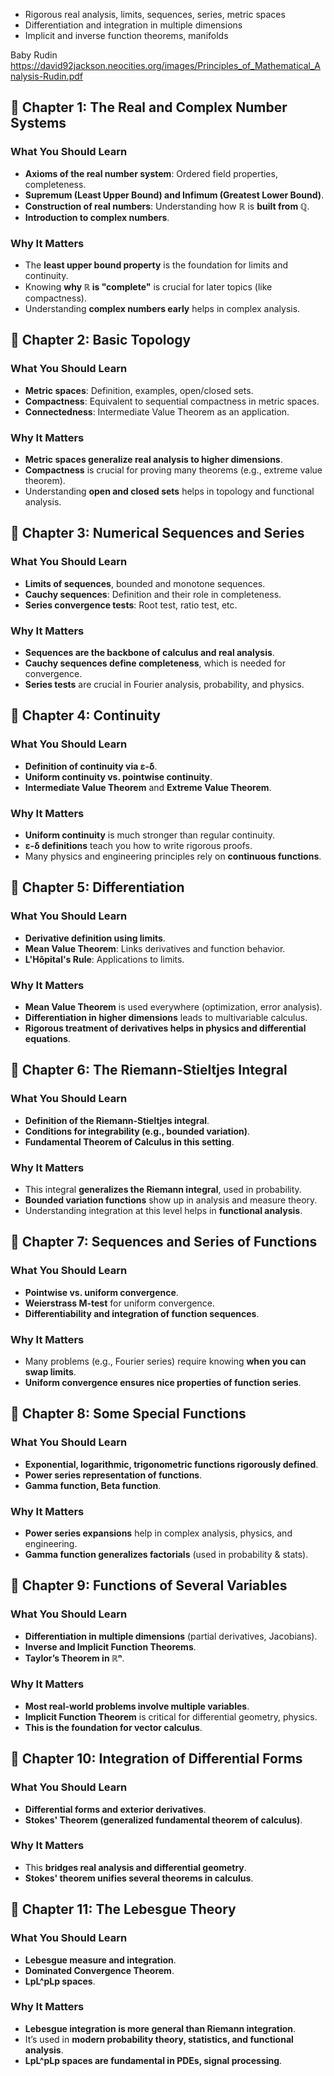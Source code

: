 - Rigorous real analysis, limits, sequences, series, metric spaces
- Differentiation and integration in multiple dimensions
- Implicit and inverse function theorems, manifolds

Baby Rudin
https://david92jackson.neocities.org/images/Principles_of_Mathematical_Analysis-Rudin.pdf

## **📖 Chapter 1: The Real and Complex Number Systems**

### **What You Should Learn**

- **Axioms of the real number system**: Ordered field properties, completeness.
- **Supremum (Least Upper Bound) and Infimum (Greatest Lower Bound)**.
- **Construction of real numbers**: Understanding how ℝ is **built from ℚ**.
- **Introduction to complex numbers**.

### **Why It Matters**

- The **least upper bound property** is the foundation for limits and continuity.
- Knowing **why ℝ is "complete"** is crucial for later topics (like compactness).
- Understanding **complex numbers early** helps in complex analysis.

## **📖 Chapter 2: Basic Topology**

### **What You Should Learn**

- **Metric spaces**: Definition, examples, open/closed sets.
- **Compactness**: Equivalent to sequential compactness in metric spaces.
- **Connectedness**: Intermediate Value Theorem as an application.

### **Why It Matters**

- **Metric spaces generalize real analysis to higher dimensions**.
- **Compactness** is crucial for proving many theorems (e.g., extreme value theorem).
- Understanding **open and closed sets** helps in topology and functional analysis.

## **📖 Chapter 3: Numerical Sequences and Series**

### **What You Should Learn**

- **Limits of sequences**, bounded and monotone sequences.
- **Cauchy sequences**: Definition and their role in completeness.
- **Series convergence tests**: Root test, ratio test, etc.

### **Why It Matters**

- **Sequences are the backbone of calculus and real analysis**.
- **Cauchy sequences define completeness**, which is needed for convergence.
- **Series tests** are crucial in Fourier analysis, probability, and physics.


## **📖 Chapter 4: Continuity**

### **What You Should Learn**

- **Definition of continuity via ε-δ**.
- **Uniform continuity vs. pointwise continuity**.
- **Intermediate Value Theorem** and **Extreme Value Theorem**.

### **Why It Matters**

- **Uniform continuity** is much stronger than regular continuity.
- **ε-δ definitions** teach you how to write rigorous proofs.
- Many physics and engineering principles rely on **continuous functions**.

## **📖 Chapter 5: Differentiation**

### **What You Should Learn**

- **Derivative definition using limits**.
- **Mean Value Theorem**: Links derivatives and function behavior.
- **L'Hôpital's Rule**: Applications to limits.

### **Why It Matters**

- **Mean Value Theorem** is used everywhere (optimization, error analysis).
- **Differentiation in higher dimensions** leads to multivariable calculus.
- **Rigorous treatment of derivatives helps in physics and differential equations**.

## **📖 Chapter 6: The Riemann-Stieltjes Integral**

### **What You Should Learn**

- **Definition of the Riemann-Stieltjes integral**.
- **Conditions for integrability (e.g., bounded variation)**.
- **Fundamental Theorem of Calculus in this setting**.

### **Why It Matters**

- This integral **generalizes the Riemann integral**, used in probability.
- **Bounded variation functions** show up in analysis and measure theory.
- Understanding integration at this level helps in **functional analysis**.

## **📖 Chapter 7: Sequences and Series of Functions**

### **What You Should Learn**

- **Pointwise vs. uniform convergence**.
- **Weierstrass M-test** for uniform convergence.
- **Differentiability and integration of function sequences**.

### **Why It Matters**

- Many problems (e.g., Fourier series) require knowing **when you can swap limits**.
- **Uniform convergence ensures nice properties of function series**.

## **📖 Chapter 8: Some Special Functions**

### **What You Should Learn**

- **Exponential, logarithmic, trigonometric functions rigorously defined**.
- **Power series representation of functions**.
- **Gamma function, Beta function**.

### **Why It Matters**

- **Power series expansions** help in complex analysis, physics, and engineering.
- **Gamma function generalizes factorials** (used in probability & stats).

## **📖 Chapter 9: Functions of Several Variables**

### **What You Should Learn**

- **Differentiation in multiple dimensions** (partial derivatives, Jacobians).
- **Inverse and Implicit Function Theorems**.
- **Taylor’s Theorem in ℝⁿ**.

### **Why It Matters**

- **Most real-world problems involve multiple variables**.
- **Implicit Function Theorem** is critical for differential geometry, physics.
- **This is the foundation for vector calculus**.

## **📖 Chapter 10: Integration of Differential Forms**

### **What You Should Learn**

- **Differential forms and exterior derivatives**.
- **Stokes' Theorem (generalized fundamental theorem of calculus)**.

### **Why It Matters**

- This **bridges real analysis and differential geometry**.
- **Stokes' theorem unifies several theorems in calculus**.


## **📖 Chapter 11: The Lebesgue Theory**

### **What You Should Learn**

- **Lebesgue measure and integration**.
- **Dominated Convergence Theorem**.
- **LpL^pLp spaces**.

### **Why It Matters**

- **Lebesgue integration is more general than Riemann integration**.
- It’s used in **modern probability theory, statistics, and functional analysis**.
- **LpL^pLp spaces are fundamental in PDEs, signal processing**.
